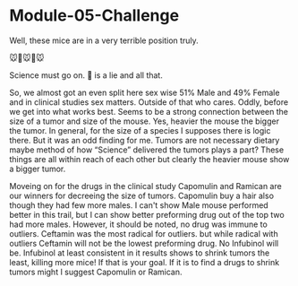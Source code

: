 # Module-05-Challenge
 
 
 
Well, these mice are in a very terrible position truly. 

:mouse::pill::mouse::pill::mouse:

Science must go on. :cake: is a lie and all that.

So, we almost got an even split here sex wise 51% Male and 49% Female and in clinical studies sex matters. Outside of that who cares. Oddly, before we get into what works best. Seems to be a strong connection between the size of a tumor and size of the mouse. Yes, heavier the mouse the bigger the tumor. In general, for the size of a species I supposes there is logic there. But it was an odd finding for me. Tumors are not necessary dietary maybe method of how “Science” delivered the tumors plays a part?  These things are all within reach of each other but clearly the heavier mouse show a bigger tumor. 

Moveing on for the drugs in the clinical study Capomulin and Ramican are our winners for decreeing the size of tumors. Capomulin buy a hair also though they had few more males. I can't show Male mouse performed better in this trail, but I can show better preforming drug out of the top two had more males. However, it should be noted, no drug was immune to outliers. Ceftamin was the most radical for outliers. but while radical with outliers Ceftamin will not be the lowest preforming drug. No Infubinol will be. Infubinol at least consistent in it results shows to shrink tumors the least, killing more mice! If that is your goal. If it is to find a drugs to shrink tumors might I suggest Capomulin or Ramican. 

